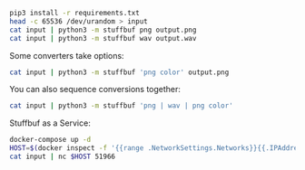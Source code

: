 ``` bash
pip3 install -r requirements.txt
head -c 65536 /dev/urandom > input
cat input | python3 -m stuffbuf png output.png
cat input | python3 -m stuffbuf wav output.wav
```

Some converters take options:

``` bash
cat input | python3 -m stuffbuf 'png color' output.png
```


You can also sequence conversions together:

``` bash
cat input | python3 -m stuffbuf 'png | wav | png color'
```

Stuffbuf as a Service:

``` bash
docker-compose up -d
HOST=$(docker inspect -f '{{range .NetworkSettings.Networks}}{{.IPAddress}}{{end}}' stuffbuf)
cat input | nc $HOST 51966
```
